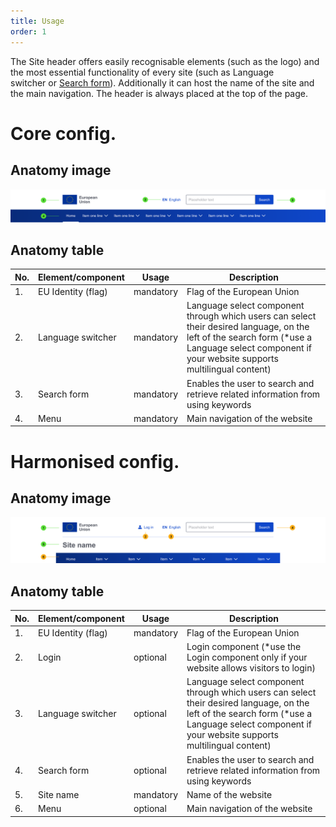 ```yaml
---
title: Usage
order: 1
---
```

The Site header offers easily recognisable elements (such as the logo) and the most essential functionality of every site (such as Language switcher or [Search form](https://ec.europa.eu/component-library/eu/components/forms/search-form/code/)). Additionally it can host the name of the site and the main navigation. The header is always placed at the top of the page.

# Core config.

## Anatomy image

![](/cms-images/eu-site-header-core.png)

## Anatomy table

| No. | Element/component  | Usage     | Description                                                                                                                                                                                       |
| --- | ------------------ | --------- | ------------------------------------------------------------------------------------------------------------------------------------------------------------------------------------------------- |
| 1.  | EU Identity (flag) | mandatory | Flag of the European Union                                                                                                                                                                        |
| 2.  | Language switcher  | mandatory | Language select component through which users can select their desired language, on the left of the search form (\*use a Language select component if your website supports multilingual content) |
| 3.  | Search form        | mandatory | Enables the user to search and retrieve related information from using keywords                                                                                                                   |
| 4.  | Menu               | mandatory | Main navigation of the website                                                                                                                                                                    |

# Harmonised config.

## Anatomy image

![](/cms-images/eu-site-header-harmonised.png)

## Anatomy table

| No. | Element/component  | Usage     | Description                                                                                                                                                                                       |
| --- | ------------------ | --------- | ------------------------------------------------------------------------------------------------------------------------------------------------------------------------------------------------- |
| 1.  | EU Identity (flag) | mandatory | Flag of the European Union                                                                                                                                                                        |
| 2.  | Login              | optional  | Login component (\*use the Login component only if your website allows visitors to login)                                                                                                         |
| 3.  | Language switcher  | optional  | Language select component through which users can select their desired language, on the left of the search form (\*use a Language select component if your website supports multilingual content) |
| 4.  | Search form        | optional  | Enables the user to search and retrieve related information from using keywords                                                                                                                   |
| 5.  | Site name          | mandatory | Name of the website                                                                                                                                                                               |
| 6.  | Menu               | optional  | Main navigation of the website                                                                                                                                                                    |
